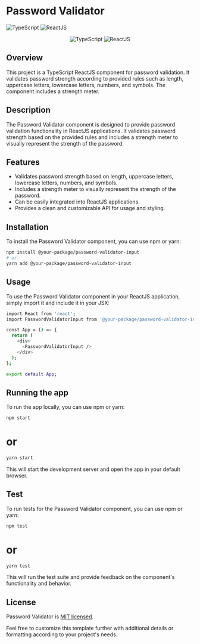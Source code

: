 # Password Validator

![TypeScript](https://img.shields.io/badge/-TypeScript-blue?style=flat-square&logo=typescript)
![ReactJS](https://img.shields.io/badge/-ReactJS-blue?style=flat-square&logo=react)

<div align="center">
  <img src="https://img.shields.io/badge/TypeScript-3178C6?style=for-the-badge&logo=typescript&logoColor=white" alt="TypeScript">
  <img src="https://img.shields.io/badge/-ReactJS-blue?style=flat-square&logo=react" alt="ReactJS">
</div>

## Overview

This project is a TypeScript ReactJS component for password validation. It validates password strength according to provided rules such as length, uppercase letters, lowercase letters, numbers, and symbols. The component includes a strength meter.

## Description

The Password Validator component is designed to provide password validation functionality in ReactJS applications. It validates password strength based on the provided rules and includes a strength meter to visually represent the strength of the password.

## Features

- Validates password strength based on length, uppercase letters, lowercase letters, numbers, and symbols.
- Includes a strength meter to visually represent the strength of the password.
- Can be easily integrated into ReactJS applications.
- Provides a clean and customizable API for usage and styling.

## Installation

To install the Password Validator component, you can use npm or yarn:

```bash
npm install @your-package/password-validator-input
# or
yarn add @your-package/password-validator-input
```

## Usage
To use the Password Validator component in your ReactJS application, simply import it and include it in your JSX:
```bash
import React from 'react';
import PasswordValidatorInput from '@your-package/password-validator-input';

const App = () => {
  return (
    <div>
      <PasswordValidatorInput />
    </div>
  );
};

export default App;
```

## Running the app
To run the app locally, you can use npm or yarn:
```bash
npm start
```
# or
```bash
yarn start
```

This will start the development server and open the app in your default browser.

## Test
To run tests for the Password Validator component, you can use npm or yarn:
```bash
npm test
```
# or
```bash
yarn test
```

This will run the test suite and provide feedback on the component's functionality and behavior.

## License

Password Validator is [MIT licensed](LICENSE).

Feel free to customize this template further with additional details or formatting according to your project's needs.
